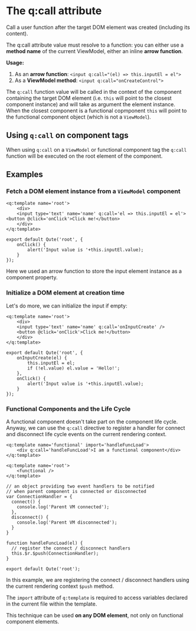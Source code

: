 # The q:call attribute

Call a user function after the target DOM element was created (including its content).

The q:call attribute value must resolve to a function: you can either use a **method name** of the current ViewModel, either an inline **arrow function**.

**Usage:**
1. As an **arrow function**: `<input q:call="(el) => this.inputEl = el">`
2. As a **ViewModel method**: `<input q:call="onCreateControl">`

The `q:call` function value will be called in the context of the component containing the target DOM element (i.e. `this` will point to the closest component instance) and will take as argument the element instance.  \
When the closest component is a functional copmponent `this` will point to the functional component object (which is not a `ViewModel`).

## Using `q:call` on component tags

When using `q:call` on a `ViewModel` or functional component tag the `q:call` function will be executed on the root element of the component.

## Examples

### Fetch a DOM element instance from a `ViewModel` component

```jsq
<q:template name='root'>
	<div>
	<input type='text' name='name' q:call='el => this.inputEl = el'><button @click='onClick'>Click me!</button>
	</div>
</q:template>

export default Qute('root', {
	onClick() {
		alert('Input value is '+this.inputEl.value);
	}
});
```

Here we used an arrow function to store the input element instance as a component property.

### Initialize a DOM element at creation time

Let's do more, we can initialize the input if empty:

```jsq
<q:template name='root'>
	<div>
	<input type='text' name='name' q:call='onInputCreate' />
	<button @click='onClick'>Click me!</button>
	</div>
</q:template>

export default Qute('root', {
	onInputCreate(el) {
		this.inputEl = el;
		if (!el.value) el.value = 'Hello!';
	},
	onClick() {
		alert('Input value is '+this.inputEl.value);
	}
});
```

### Functional Components and the Life Cycle

A functional component doesn't take part on the component life cycle.  \
Anyway, we can use the `q:call` directive to register a handler for connect and disconnect life cycle events on the current rendering context.

```jsq
<q:template name='functional' import='handleFuncLoad'>
    <div q:call='handleFuncLoad'>I am a functional component</div>
</q:template>

<q:template name='root'>
    <functional />
</q:template>

// an object providing two event handlers to be notified
// when parent component is connected or disconnected
var ConnectionHandler = {
  connect() {
  	console.log('Parent VM connected');
  },
  disconnect() {
    console.log('Parent VM disconnected');
  }
}

function handleFuncLoad(el) {
  // register the connect / disconnect handlers
  this.$r.$push(ConnectionHandler);
}

export default Qute('root');
```

In this example, we are registering the connect / disconnect handlers using the current rendering context `$push` method.

The `import` attribute of `q:template` is required to access variables declared in the current file within the template.

This technique can be used **on any DOM element**, not only on functional component elements.



